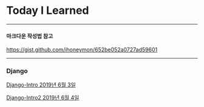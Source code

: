 # Today I Learned


***
#### 마크다운 작성법 참고
https://gist.github.com/ihoneymon/652be052a0727ad59601
***
### Django
[Django-Intro 2019년 6월 3일](https://github.com/GiSeok-Hong/TIL/blob/master/django/2019.06.03.md)

[Django-Intro2 2019년 6월 4일](https://github.com/GiSeok-Hong/TIL/blob/master/django/2019.06.04.md)
